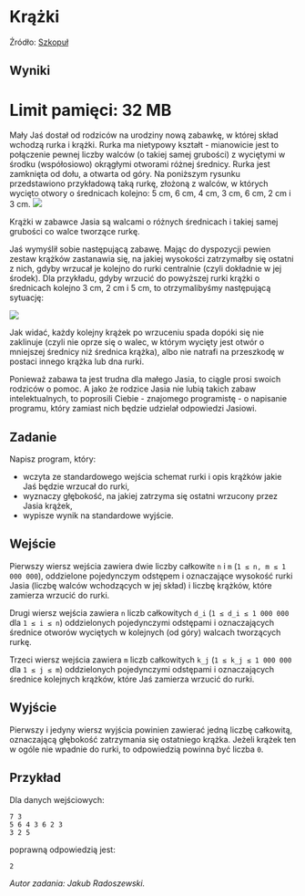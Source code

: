 # Krążki

Źródło: <a href="https://szkopul.edu.pl/problemset/problem/fYXVXOreVxlXTRoHZJXyXF2l/site/?key=statement">Szkopuł</a>

## Wyniki


# Limit pamięci: 32 MB

Mały Jaś dostał od rodziców na urodziny nową zabawkę, w której skład wchodzą rurka i krążki. Rurka ma nietypowy kształt - mianowicie jest to połączenie pewnej liczby walców (o takiej samej grubości) z wyciętymi w środku (współosiowo) okrągłymi otworami różnej średnicy. Rurka jest zamknięta od dołu, a otwarta od góry. Na poniższym rysunku przedstawiono przykładową taką rurkę, złożoną z walców, w których wycięto otwory o średnicach kolejno: 5 cm, 6 cm, 4 cm, 3 cm, 6 cm, 2 cm i 3 cm.
<img src="https://piotr.detyna.pl/oi/krazki/krazki1.png">


Krążki w zabawce Jasia są walcami o różnych średnicach i takiej samej grubości co walce tworzące rurkę.

Jaś wymyślił sobie następującą zabawę. Mając do dyspozycji pewien zestaw krążków zastanawia się, na jakiej wysokości zatrzymałby się ostatni z nich, gdyby wrzucał je kolejno do rurki centralnie (czyli dokładnie w jej środek). Dla przykładu, gdyby wrzucić do powyższej rurki krążki o średnicach kolejno 3 cm, 2 cm i 5 cm, to otrzymalibyśmy następującą sytuację:

<img src="https://piotr.detyna.pl/oi/krazki/krazki2.png">

Jak widać, każdy kolejny krążek po wrzuceniu spada dopóki się nie zaklinuje (czyli nie oprze się o walec, w którym wycięty jest otwór o mniejszej średnicy niż średnica krążka), albo nie natrafi na przeszkodę w postaci innego krążka lub dna rurki.

Ponieważ zabawa ta jest trudna dla małego Jasia, to ciągle prosi swoich rodziców o pomoc. A jako że rodzice Jasia nie lubią takich zabaw intelektualnych, to poprosili Ciebie - znajomego programistę - o napisanie programu, który zamiast nich będzie udzielał odpowiedzi Jasiowi.

## Zadanie
Napisz program, który:

- wczyta ze standardowego wejścia schemat rurki i opis krążków jakie Jaś będzie wrzucał do rurki,
- wyznaczy głębokość, na jakiej zatrzyma się ostatni wrzucony przez Jasia krążek,
- wypisze wynik na standardowe wyjście.

## Wejście
Pierwszy wiersz wejścia zawiera dwie liczby całkowite `n` i `m` (`1 ≤ n, m ≤ 1 000 000`), oddzielone pojedynczym odstępem i oznaczające wysokość rurki Jasia (liczbę walców wchodzących w jej skład) i liczbę krążków, które zamierza wrzucić do rurki. 

Drugi wiersz wejścia zawiera `n` liczb całkowitych `d_i` (`1 ≤ d_i ≤ 1 000 000` dla `1 ≤ i ≤ n`) oddzielonych pojedynczymi odstępami i oznaczających średnice otworów wyciętych w kolejnych (od góry) walcach tworzących rurkę. 

Trzeci wiersz wejścia zawiera `m` liczb całkowitych `k_j` (`1 ≤ k_j ≤ 1 000 000` dla `1 ≤ j ≤ m`) oddzielonych pojedynczymi odstępami i oznaczających średnice kolejnych krążków, które Jaś zamierza wrzucić do rurki.

## Wyjście
Pierwszy i jedyny wiersz wyjścia powinien zawierać jedną liczbę całkowitą, oznaczającą głębokość zatrzymania się ostatniego krążka. Jeżeli krążek ten w ogóle nie wpadnie do rurki, to odpowiedzią powinna być liczba `0`.

## Przykład
Dla danych wejściowych:
```
7 3
5 6 4 3 6 2 3
3 2 5
```
poprawną odpowiedzią jest:
```
2
```

_Autor zadania: Jakub Radoszewski._